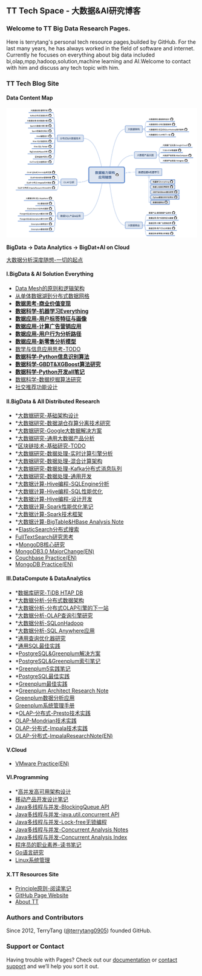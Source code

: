 TT Tech Space - 大数据&AI研究博客
--------------------------

### Welcome to TT Big Data Research Pages.
Here is terrytang's personal tech resource pages,builded by GitHub. For the last many years, he has always worked in the field of software and internet.
Currently he focuses on everything about big data included bi,olap,mpp,hadoop,solution,machine learning and AI.Welcome to contact with him and discuss any tech topic with him.

### TT Tech Blog Site

#### Data Content Map

![数据科学能力分布](blogs/_includes/bigdata_map_tt.png)

**BigData -> Data Analytics -> BigDat+AI on Cloud**

   [大数据分析深度随想-一切的起点](https://github.com/terrytang0905/TT_Tech_Space/blob/resource/blogs/2015-11-08-bigdata-analytics-thinking.md)

#### I.BigData & AI Solution Everything

- [Data Mesh的原则和逻辑架构](https://github.com/terrytang0905/TT_Tech_Space/blob/resource/blogs/2022-04-03-data-mesh-arch-research.md)
- [从单体数据湖到分布式数据网格](https://github.com/terrytang0905/TT_Tech_Space/blob/resource/blogs/2022-04-02-from-datalake-to-data-mesh.md)
- **[数据思考-商业价值变现](https://github.com/terrytang0905/TT_Tech_Space/blob/resource/blogs/2018-03-29-data-business-value-thinking-note.md)**
- **[数据科学-机器学习Everything](https://github.com/terrytang0905/TT_Tech_Space/blob/resource/blogs/2017-10-16-bigdata-ml-data-everything-note.md)**
- **[数据应用-用户标签特征与画像](https://github.com/terrytang0905/TT_Tech_Space/blob/resource/blogs/2018-06-06-data-usage-user-label-profile-note.md)**
- **[数据应用-计算广告营销应用](https://github.com/terrytang0905/TT_Tech_Space/blob/resource/blogs/2017-07-01-data-usage-compute-advertise-design-note.md)**
- **[数据应用-用户行为分析路径](https://github.com/terrytang0905/TT_Tech_Space/blob/resource/blogs/2017-09-30-data-usage-user-behavior-analysis-note.md)**
- **[数据应用-新零售分析模型](https://github.com/terrytang0905/TT_Tech_Space/blob/resource/blogs/2017-04-16-data-usage-new-retail-analytics-design-note.md)**
- [数学与信息应用思考-TODO](https://github.com/terrytang0905/TT_Tech_Space/blob/resource/blogs/2017-05-10-information-mathmatic-thinking.md) 
- **[数据科学-Python信息识别算法](https://github.com/terrytang0905/TT_Tech_Space/blob/resource/blogs/2018-05-05-python-info-recognition-note.md)**
- **[数据科学-GBDT&XGBoost算法研究](https://github.com/terrytang0905/TT_Tech_Space/blob/resource/blogs/2017-12-25-gbdt-xgboost-ml-note.md)**
- **[数据科学-Python开发all笔记](https://github.com/terrytang0905/TT_Tech_Space/blob/resource/blogs/2017-10-06-python-dev-everything-note.md)**
- [数据科学-数据挖掘算法研究](https://github.com/terrytang0905/TT_Tech_Space/blob/resource/blogs/2015-12-01-data-mining-algorithm-note.md)
- [社交推荐功能设计](https://github.com/terrytang0905/TT_Tech_Space/blob/resource/blogs/2015-05-13-sns-recommendation-design.md)

#### II.BigData & All Distributed Research

- *[大数据研究-基础架构设计](https://github.com/terrytang0905/TT_Tech_Space/blob/resource/blogs/2017-07-26-bigdata-research-infrastructure-build.md)
- *[大数据研究-数据湖仓存算分离技术研究](https://github.com/terrytang0905/TT_Tech_Space/blob/resource/blogs/2020-06-06-bigdata-research-lake-house-solution.md)
- *[大数据研究-Google大数据解决方案](https://github.com/terrytang0905/TT_Tech_Space/blob/resource/blogs/2019-05-01-bigdata-research-google-tech-solution.md)
- *[大数据研究-通用大数据产品分析](https://github.com/terrytang0905/TT_Tech_Space/blob/resource/blogs/2019-03-12-bigdata-research-common-product-solution.md)
- *[区块链技术-基础研究-TODO](https://github.com/terrytang0905/TT_Tech_Space/blob/resource/blogs/2018-03-06-block-chain-design-note.md)
- *[大数据研究-数据处理-实时计算引擎分析](https://github.com/terrytang0905/TT_Tech_Space/blob/resource/blogs/2018-05-31-bigdata-research-dataprocess-realtime-compute.md)
- *[大数据研究-数据处理-混合计算架构](https://github.com/terrytang0905/TT_Tech_Space/blob/resource/blogs/2017-07-29-bigdata-research-dataprocess-realtime-framework.md)
- *[大数据研究-数据处理-Kafka分布式消息队列](https://github.com/terrytang0905/TT_Tech_Space/blob/resource/blogs/2017-07-29-bigdata-research-dataprocess-kafka-note.md)
- *[大数据研究-数据处理-通用开发](https://github.com/terrytang0905/TT_Tech_Space/blob/resource/blogs/2017-07-29-bigdata-research-dataprocess-development.md)
- *[大数据计算-Hive编程-SQLEngine分析](https://github.com/terrytang0905/TT_Tech_Space/blob/resource/blogs/2017-06-09-hive-sql-parser-note.md)
- *[大数据计算-Hive编程-SQL性能优化](https://github.com/terrytang0905/TT_Tech_Space/blob/resource/blogs/2017-06-10-hive-sql-performance-note.md)
- *[大数据计算-Hive编程-设计开发](https://github.com/terrytang0905/TT_Tech_Space/blob/resource/blogs/2017-06-08-hive-programing-note.md)
- *[大数据计算-Spark性能优化笔记](https://github.com/terrytang0905/TT_Tech_Space/blob/resource/blogs/2018-11-23-spark-performance-tuning-note.md)
- *[大数据计算-Spark技术框架](https://github.com/terrytang0905/TT_Tech_Space/blob/resource/blogs/2017-03-29-spark-bigdata-arch-note.md)
- *[大数据计算-BigTable&HBase Analysis Note](https://github.com/terrytang0905/TT_Tech_Space/blob/resource/blogs/2017-03-12-bigtable&hbase-analysis-note.md)
- *[ElasticSearch分布式搜索](https://github.com/terrytang0905/TT_Tech_Space/blob/resource/blogs/2017-01-06-elasticsearch-search-engine-architect-note.md)
- [FullTextSearch研究思考](https://github.com/terrytang0905/TT_Tech_Space/blob/resource/blogs/2014-12-20-fulltext-search-design-thinking.md)
- *[MongoDB核心研究](https://github.com/terrytang0905/TT_Tech_Space/blob/resource/blogs/2016-02-28-mongodb-internal.md)
- [MongoDB3.0 MajorChange(EN)](https://github.com/terrytang0905/TT_Tech_Space/blob/resource/blogs/2015-10-11-mongodb3-major-release.md)
- [Couchbase Practice(EN)](https://github.com/terrytang0905/TT_Tech_Space/blob/resource/blogs/2014-11-05-couchbase-practice.md)
- [MongoDB Practice(EN)](https://github.com/terrytang0905/TT_Tech_Space/blob/resource/blogs/2014-11-05-mongodb-practice.md) 


#### III.DataCompute & DataAnalytics

- *[数据库研究-TiDB HTAP DB](https://github.com/terrytang0905/TT_Tech_Space/blob/resource/blogs/2019-07-08-newdb-tidb-design-note.md)
- *[大数据分析-分布式数据架构](https://github.com/terrytang0905/TT_Tech_Space/blob/resource/blogs/2017-07-27-bigdata-analytics-database-architect.md)
- *[大数据分析-分布式OLAP引擎的下一站](https://github.com/terrytang0905/TT_Tech_Space/blob/resource/blogs/2021-05-05-bigdata-analytics-olap-next-generation-note.md)
- *[大数据分析-OLAP查询引擎研究](https://github.com/terrytang0905/TT_Tech_Space/blob/resource/blogs/2019-10-06-bigdata-analytics-olap-query-engine-design-note.md)
- *[大数据分析-SQLonHadoop](https://github.com/terrytang0905/TT_Tech_Space/blob/resource/blogs/2017-07-28-bigdata-analytics-olap-sqlonhadoop-research-note.md)
- *[大数据分析-SQL Anywhere应用](https://github.com/terrytang0905/TT_Tech_Space/blob/resource/blogs/2017-07-28-bigdata-analytics-sql-anywhere-design.md)
- *[通用查询优化器研究](https://github.com/terrytang0905/TT_Tech_Space/blob/resource/blogs/2018-06-01-query-optimizer-design-note.md)
- *[通用SQL最佳实践](https://github.com/terrytang0905/TT_Tech_Space/blob/resource/blogs/2017-07-20-sql-best-practice.md)
- *[PostgreSQL&Greenplum解决方案](https://github.com/terrytang0905/TT_Tech_Space/blob/resource/blogs/2018-05-30-postgresql-greenplum-solution-note.md)
- *[PostgreSQL&Greenplum索引笔记](https://github.com/terrytang0905/TT_Tech_Space/blob/resource/blogs/2017-12-16-postgresql-greenplum-index-note.md)
- *[Greenplum5实践笔记](https://github.com/terrytang0905/TT_Tech_Space/blob/resource/blogs/2017-12-03-greenplum5-best-practice-note.md)
- *[PostgreSQL最佳实践](https://github.com/terrytang0905/TT_Tech_Space/blob/resource/blogs/2017-05-30-oltp-postgresql-best-practice-note.md)
- *[Greenplum最佳实践](https://github.com/terrytang0905/TT_Tech_Space/blob/resource/blogs/2017-05-28-olap-greenplum-best-practice-note.md)
- *[Greenplum Architect Research Note](https://github.com/terrytang0905/TT_Tech_Space/blob/resource/blogs/2017-02-11-greenplum-arch-design-note.md)
- [Greenplum数据分析应用](https://github.com/terrytang0905/TT_Tech_Space/blob/resource/blogs/2016-07-30-greenplum-analysis-function.md)
- [Greenplum系统管理手册](https://github.com/terrytang0905/TT_Tech_Space/blob/resource/blogs/2016-04-15-greenplum-system-admin-guide.md)
- *[OLAP-分布式-Presto技术实践](https://github.com/terrytang0905/TT_Tech_Space/blob/resource/blogs/2017-04-03-bigdata-analytics-distributed-presto-practice-note.md)
- [OLAP-Mondrian技术实践](https://github.com/terrytang0905/TT_Tech_Space/blob/resource/blogs/2017-01-31-olap-mondrian-note.md)
- [OLAP-分布式-Impala技术实践](https://github.com/terrytang0905/TT_Tech_Space/blob/resource/blogs/2016-12-13-olap-distributed-impala-practice-note.md)
- [OLAP-分布式-ImpalaResearchNote(EN)](https://github.com/terrytang0905/TT_Tech_Space/blob/resource/blogs/2016-12-12-olap-distributed-impala-research-note.md)


#### V.Cloud 

- [VMware Practice(EN)](https://github.com/terrytang0905/TT_Tech_Space/blob/resource/blogs/2012-05-23-vmware-practice.md)


#### VI.Programming

- *[高并发高可用架构设计](https://github.com/terrytang0905/TT_Tech_Space/blob/resource/blogs/2017-03-25-scalable-web-architect-note.md)
- [移动产品开发设计笔记](https://github.com/terrytang0905/TT_Tech_Space/blob/resource/blogs/2015-01-08-cloud-product-design-note.md)
- [Java多线程与并发-BlockingQueue API](https://github.com/terrytang0905/TT_Tech_Space/blob/resource/blogs/2016-04-27-java_concurrent_blocking_queue_note.md)
- [Java多线程与并发-java.util.concurrent API](https://github.com/terrytang0905/TT_Tech_Space/blob/resource/blogs/2016-04-27-java_concurrent_api_note.md)
- [Java多线程与并发-Lock-free无锁编程](https://github.com/terrytang0905/TT_Tech_Space/blob/resource/blogs/2016-04-11-java_lock_free_program_note.md)
- [Java多线程与并发-Concurrent Analysis Notes](https://github.com/terrytang0905/TT_Tech_Space/blob/resource/blogs/2016-04-11-java_concurrent_analysis_note.md)
- [Java多线程与并发-Concurrent Analysis Index](https://github.com/terrytang0905/TT_Tech_Space/blob/resource/blogs/2016-04-09-java_concurrent_analysis_map.md)
- [程序员的职业素养-读书笔记](https://github.com/terrytang0905/TT_Tech_Space/blob/resource/blogs/2015-11-07-professional-programmer.md)
- [Go语言研究](https://github.com/terrytang0905/TT_Tech_Space/blob/resource/blogs/2015-05-12-go-language-design.md)
- [Linux系统管理](https://github.com/terrytang0905/TT_Tech_Space/blob/resource/blogs/2016-06-30-linux-system-management.md)


#### X.TT Resources Site

- [Principle原则-阅读笔记](https://github.com/terrytang0905/TT_Tech_Space/blob/resource/blogs/2018-03-04-principle-read-note.md)
- [GitHub Page Website](http://terrytang0905.github.io/TT_Tech_Space/)
- [About TT](About.md) 

### Authors and Contributors
Since 2012, TerryTang ([@terrytang0905](https://github.com/terrytang0905)) founded GitHub. 


### Support or Contact
Having trouble with Pages? Check out our [documentation](https://help.github.com/pages) or [contact support](https://github.com/contact) and we’ll help you sort it out.
